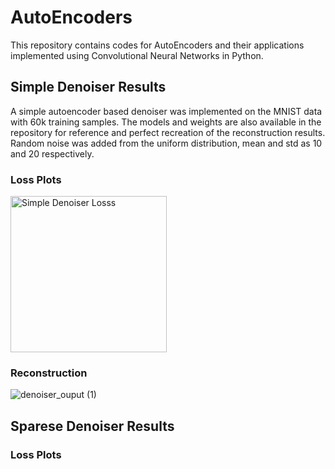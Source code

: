 # AutoEncoders
This repository contains codes for AutoEncoders and their applications implemented using Convolutional Neural Networks in Python.

## Simple Denoiser Results
A simple autoencoder based denoiser was implemented on the MNIST data with 60k training samples. The models and weights are also available in the repository for reference and perfect recreation of the reconstruction results. Random noise was added from the uniform distribution, mean and std as 10 and 20 respectively.

### Loss Plots
<img src="https://user-images.githubusercontent.com/62461730/147847096-84f7d984-1cef-4561-bfcf-274370798b24.jpeg" alt="Simple Denoiser Losss" width="250" height="250">


### Reconstruction
![denoiser_ouput (1)](https://user-images.githubusercontent.com/62461730/147847087-7d9ee2d0-9a7e-4b9e-8069-f7fa113a85eb.jpeg)

## Sparese Denoiser Results

### Loss Plots
